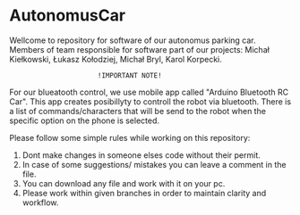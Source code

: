 # AutonomusCar
Wellcome to repository for software of our autonomus parking car.
Members of team responsible for software part of our projects: 
Michał Kiełkowski, Łukasz Kołodziej, Michał Bryl, Karol Korpecki.

                          !IMPORTANT NOTE!
For our blueatooth control, we use mobile app called "Arduino Bluetooth RC Car".
This app creates posibillyty to controll the robot via bluetooth. There is a list of
commands/characters that will be send to the robot when the specific option on the phone is selected.


Please follow some simple rules while working on this repository:
1. Dont make changes in someone elses code without their permit.
2. In case of some suggestions/ mistakes you can leave a comment in the file.
3. You can download any file and work with it on your pc.
4. Please work within given branches in order to maintain clarity and workflow.
